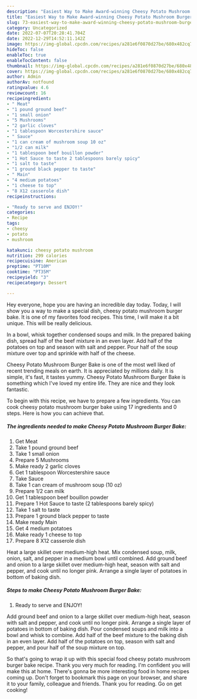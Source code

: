 ```yaml
---
description: "Easiest Way to Make Award-winning Cheesy Potato Mushroom Burger Bake"
title: "Easiest Way to Make Award-winning Cheesy Potato Mushroom Burger Bake"
slug: 73-easiest-way-to-make-award-winning-cheesy-potato-mushroom-burger-bake
category: Uncategorized
date: 2022-07-07T20:28:41.704Z
date: 2022-12-29T14:52:11.142Z
image: https://img-global.cpcdn.com/recipes/a281e6f0870d27be/680x482cq70/cheesy-potato-mushroom-burger-bake-recipe-main-photo.jpg
hideToc: false
enableToc: true
enableTocContent: false
thumbnail: https://img-global.cpcdn.com/recipes/a281e6f0870d27be/680x482cq70/cheesy-potato-mushroom-burger-bake-recipe-main-photo.jpg
cover: https://img-global.cpcdn.com/recipes/a281e6f0870d27be/680x482cq70/cheesy-potato-mushroom-burger-bake-recipe-main-photo.jpg
author: Admin
authorAv: notfound
ratingvalue: 4.6
reviewcount: 16
recipeingredient:
- " Meat"
- "1 pound ground beef"
- "1 small onion"
- "5 Mushrooms"
- "2 garlic cloves"
- "1 tablespoon Worcestershire sauce"
- " Sauce"
- "1 can cream of mushroom soup 10 oz"
- "1/2 can milk"
- "1 tablespoon beef bouillon powder"
- "1 Hot Sauce to taste 2 tablespoons barely spicy"
- "1 salt to taste"
- "1 ground black pepper to taste"
- " Main"
- "4 medium potatoes"
- "1 cheese to top"
- "8 X12 casserole dish"
recipeinstructions:

- "Ready to serve and ENJOY!"
categories:
- Recipe
tags:
- cheesy
- potato
- mushroom

katakunci: cheesy potato mushroom 
nutrition: 299 calories
recipecuisine: American
preptime: "PT10M"
cooktime: "PT35M"
recipeyield: "3"
recipecategory: Dessert

---
```



Hey everyone, hope you are having an incredible day today. Today, I will show you a way to make a special dish, cheesy potato mushroom burger bake. It is one of my favorites food recipes. This time, I will make it a bit unique. This will be really delicious.

In a bowl, whisk together condensed soups and milk. In the prepared baking dish, spread half of the beef mixture in an even layer. Add half of the potatoes on top and season with salt and pepper. Pour half of the soup mixture over top and sprinkle with half of the cheese.

Cheesy Potato Mushroom Burger Bake is one of the most well liked of recent trending meals on earth. It is appreciated by millions daily. It is simple, it's fast, it tastes yummy. Cheesy Potato Mushroom Burger Bake is something which I've loved my entire life. They are nice and they look fantastic.


To begin with this recipe, we have to prepare a few ingredients. You can cook cheesy potato mushroom burger bake using 17 ingredients and 0 steps. Here is how you can achieve that.

<!--inarticleads1-->

##### The ingredients needed to make Cheesy Potato Mushroom Burger Bake:

1. Get  Meat
1. Take 1 pound ground beef
1. Take 1 small onion
1. Prepare 5 Mushrooms
1. Make ready 2 garlic cloves
1. Get 1 tablespoon Worcestershire sauce
1. Take  Sauce
1. Take 1 can cream of mushroom soup (10 oz)
1. Prepare 1/2 can milk
1. Get 1 tablespoon beef bouillon powder
1. Prepare 1 Hot Sauce to taste (2 tablespoons barely spicy)
1. Take 1 salt to taste
1. Prepare 1 ground black pepper to taste
1. Make ready  Main
1. Get 4 medium potatoes
1. Make ready 1 cheese to top
1. Prepare 8 X12 casserole dish


Heat a large skillet over medium-high heat. Mix condensed soup, milk, onion, salt, and pepper in a medium bowl until combined. Add ground beef and onion to a large skillet over medium-high heat, season with salt and pepper, and cook until no longer pink. Arrange a single layer of potatoes in bottom of baking dish. 

<!--inarticleads2-->

##### Steps to make Cheesy Potato Mushroom Burger Bake:


1. Ready to serve and ENJOY!

Add ground beef and onion to a large skillet over medium-high heat, season with salt and pepper, and cook until no longer pink. Arrange a single layer of potatoes in bottom of baking dish. Pour condensed soups and milk into a bowl and whisk to combine. Add half of the beef mixture to the baking dish in an even layer. Add half of the potatoes on top, season with salt and pepper, and pour half of the soup mixture on top. 

So that's going to wrap it up with this special food cheesy potato mushroom burger bake recipe. Thank you very much for reading. I'm confident you will make this at home. There's gonna be more interesting food in home recipes coming up. Don't forget to bookmark this page on your browser, and share it to your family, colleague and friends. Thank you for reading. Go on get cooking!
